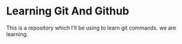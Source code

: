 # Learning Git And Github
This is a repository which I'll be using to learn git commands.
we are learning.
